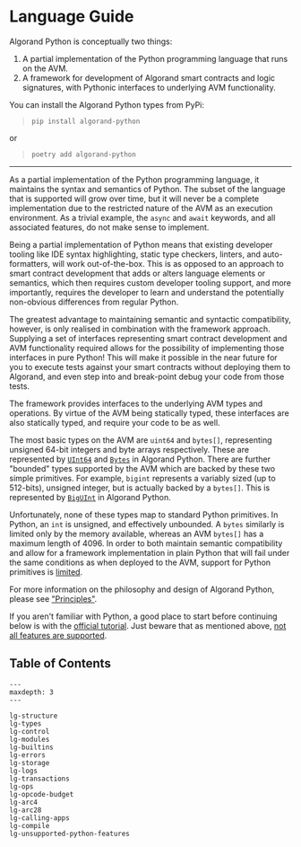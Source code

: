 # Language Guide

Algorand Python is conceptually two things:

1. A partial implementation of the Python programming language that runs on the AVM.
2. A framework for development of Algorand smart contracts and logic signatures, with Pythonic
   interfaces to underlying AVM functionality.

You can install the Algorand Python types from PyPi:

> `pip install algorand-python`

or

> `poetry add algorand-python`

---

As a partial implementation of the Python programming language, it maintains the syntax and
semantics of Python. The subset of the language that is supported will grow over time, but it will
never be a complete implementation due to the restricted nature of the AVM as an execution
environment. As a trivial example, the `async` and `await` keywords, and all associated features,
do not make sense to implement.

Being a partial implementation of Python means that existing developer tooling like IDE syntax
highlighting, static type checkers, linters, and auto-formatters, will work out-of-the-box. This is
as opposed to an approach to smart contract development that adds or alters language elements or
semantics, which then requires custom developer tooling support, and more importantly, requires the
developer to learn and understand the potentially non-obvious differences from regular Python.

The greatest advantage to maintaining semantic and syntactic compatibility, however, is only
realised in combination with the framework approach. Supplying a set of interfaces representing
smart contract development and AVM functionality required allows for the possibility of
implementing those interfaces in pure Python! This will make it possible in the near future for you
to execute tests against your smart contracts without deploying them to Algorand, and even step
into and break-point debug your code from those tests.

The framework provides interfaces to the underlying AVM types and operations. By virtue of the AVM
being statically typed, these interfaces are also statically typed, and require your code to be as
well.

The most basic types on the AVM are `uint64` and `bytes[]`, representing unsigned 64-bit integers
and byte arrays respectively. These are represented by [`UInt64`](#algopy.UInt64) and
[`Bytes`](#algopy.Bytes) in Algorand Python. There are further "bounded" types supported by the AVM
which are backed by these two simple primitives. For example, `bigint` represents a variably sized
(up to 512-bits), unsigned integer, but is actually backed by a `bytes[]`. This is represented by
[`BigUInt`](#algopy.BigUInt) in Algorand Python.

Unfortunately, none of these types map to standard Python primitives. In Python, an `int` is
unsigned, and effectively unbounded. A `bytes` similarly is limited only by the memory available,
whereas an AVM `bytes[]` has a maximum length of 4096. In order to both maintain semantic
compatibility and allow for a framework implementation in plain Python that will fail under the
same conditions as when deployed to the AVM, support for Python primitives is
[limited](lg-types.md#python-built-in-types).

For more information on the philosophy and design of Algorand Python, please see
["Principles"](principles.md#principles).

If you aren't familiar with Python, a good place to start before continuing below is with the
[official tutorial](https://docs.python.org/3/tutorial/index.html). Just beware that as mentioned
above, [not all features are supported](./lg-unsupported-python-features.md).

## Table of Contents

```{toctree}
---
maxdepth: 3
---

lg-structure
lg-types
lg-control
lg-modules
lg-builtins
lg-errors
lg-storage
lg-logs
lg-transactions
lg-ops
lg-opcode-budget
lg-arc4
lg-arc28
lg-calling-apps
lg-compile
lg-unsupported-python-features
```
